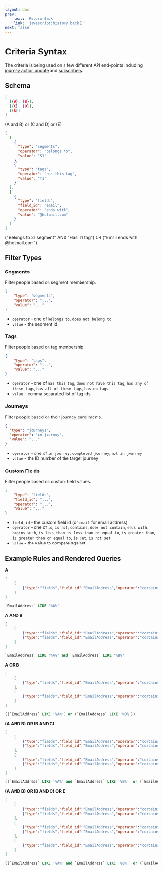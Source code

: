 ```yaml
---
layout: doc
prev:
    text: 'Return Back'
    link: 'javascript:history.back()'
next: false
---
```


# Criteria Syntax

The criteria is being used on a few different API end-points including [journey action update](/api-reference/journeys#modifying-journey-actions) and [subscribers](/api-reference/subscribers).

## Schema

```json
[
  [{A}, {B}],
  [{C}, {D}],
  [{E}]
]
```

(A and B) or (C and D) or (E)

```json
[
  [
    {
      "type": "segments",
      "operator": "belongs to",
      "value": "S1"
    },
    {
      "type": "tags",
      "operator": "has this tag",
      "value": "T1"
    }
  ],
  [
    {
      "type": "fields",
      "field_id": "email",
      "operator": "ends with",
      "value": "@hotmail.com"
    }
  ]
]
```

("Belongs to S1 segment" AND "Has T1 tag") OR ("Email ends with @hotmail.com")

## Filter Types

### Segments

Filter people based on segment membership.

```json
{
    "type": "segments",
    "operator": "...",
    "value": "..."
}
```

* `operator` - one of `belongs to`, `does not belong to`
* `value` - the segment id

### Tags

Filter people based on tag membership.

```json
{
    "type": "tags",
    "operator": "...",
    "value": "..."
}
```

* `operator` - one of `has this tag`, `does not have this tag`, `has any of these tags`, `has all of these tags`, `has no tags`
* `value` - comma separated list of tag ids

### Journeys

Filter people based on their journey enrollments.

```json
{
  "type": "journeys",
  "operator": "in journey",
  "value": "..."
}
```

* `operator` - one of `in journey`, `completed journey`, `not in journey`
* `value` - the ID number of the target journey

### Custom Fields

Filter people based on custom field values.

```json
{
    "type": "fields",
    "field_id": "...",
    "operator": "...",
    "value": "..."
}
```

* `field_id` - the custom field id (or `email` for email address)
* `operator` - one of `is`, `is not`, `contains`, `does not contain`, `ends with`, `begins with`, `is less than`, `is less than or equal to`, `is greater than`, `is greater than or equal to`, `is set`, `is not set`
* `value` - the value to compare against

## Example Rules and Rendered Queries

**A**

```json
[
	[
		{"type":"fields","field_id":"EmailAddress","operator":"contains","value":"A"}
	]
]
```

```sql
`EmailAddress` LIKE '%A%'
```

**A AND B**

```json
[
	[
		{"type":"fields","field_id":"EmailAddress","operator":"contains","value":"A"},
		{"type":"fields","field_id":"EmailAddress","operator":"contains","value":"B"}
	]
]
```

```sql
`EmailAddress` LIKE '%A%' and `EmailAddress` LIKE '%B%'
```


**A OR B**

```json
[
	[
		{"type":"fields","field_id":"EmailAddress","operator":"contains","value":"A"}
	],
	[
		{"type":"fields","field_id":"EmailAddress","operator":"contains","value":"B"}
	]
]
```

```sql
((`EmailAddress` LIKE '%A%') or (`EmailAddress` LIKE '%B%'))
```

**(A AND B) OR (B AND C)**

```json
[
	[
		{"type":"fields","field_id":"EmailAddress","operator":"contains","value":"A"},
		{"type":"fields","field_id":"EmailAddress","operator":"contains","value":"B"}
	],
	[
		{"type":"fields","field_id":"EmailAddress","operator":"contains","value":"C"},
		{"type":"fields","field_id":"EmailAddress","operator":"contains","value":"D"}
	]
]
```

```sql
((`EmailAddress` LIKE '%A%' and `EmailAddress` LIKE '%B%') or (`EmailAddress` LIKE '%C%' and `EmailAddress` LIKE '%D%'))
```

**(A AND B) OR (B AND C) OR E**

```json
[
	[
		{"type":"fields","field_id":"EmailAddress","operator":"contains","value":"A"},
		{"type":"fields","field_id":"EmailAddress","operator":"contains","value":"B"}
	],
	[
		{"type":"fields","field_id":"EmailAddress","operator":"contains","value":"C"},
		{"type":"fields","field_id":"EmailAddress","operator":"contains","value":"D"}
	],
	[
		{"type":"fields","field_id":"EmailAddress","operator":"contains","value":"E"}
	]
]
```

```sql
((`EmailAddress` LIKE '%A%' and `EmailAddress` LIKE '%B%') or (`EmailAddress` LIKE '%C%' and `EmailAddress` LIKE '%D%') or (`EmailAddress` LIKE '%E%'))
```
